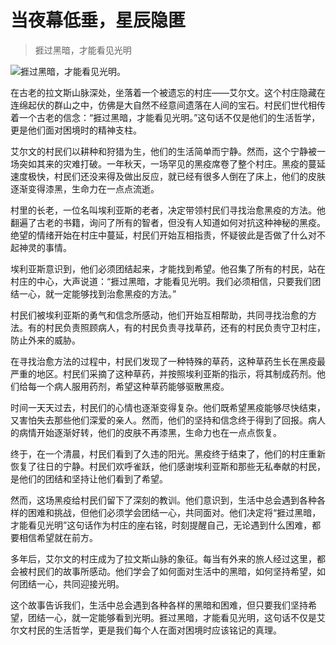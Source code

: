 # 当夜幕低垂，星辰隐匿

> 捱过黑暗，才能看见光明

![捱过黑暗，才能看见光明。](/images/a2ef3402274048548714d0d804b0da2c.jpg)


在古老的拉文斯山脉深处，坐落着一个被遗忘的村庄——艾尔文。这个村庄隐藏在连绵起伏的群山之中，仿佛是大自然不经意间遗落在人间的宝石。村民们世代相传着一个古老的信念：“捱过黑暗，才能看见光明。”这句话不仅是他们的生活哲学，更是他们面对困境时的精神支柱。

艾尔文的村民们以耕种和狩猎为生，他们的生活简单而宁静。然而，这个宁静被一场突如其来的灾难打破。一年秋天，一场罕见的黑疫席卷了整个村庄。黑疫的蔓延速度极快，村民们还没来得及做出反应，就已经有很多人倒在了床上，他们的皮肤逐渐变得漆黑，生命力在一点点流逝。

村里的长老，一位名叫埃利亚斯的老者，决定带领村民们寻找治愈黑疫的方法。他翻遍了古老的书籍，询问了所有的智者，但没有人知道如何对抗这种神秘的黑疫。绝望的情绪开始在村庄中蔓延，村民们开始互相指责，怀疑彼此是否做了什么对不起神灵的事情。

埃利亚斯意识到，他们必须团结起来，才能找到希望。他召集了所有的村民，站在村庄的中心，大声说道：“捱过黑暗，才能看见光明。我们必须相信，只要我们团结一心，就一定能够找到治愈黑疫的方法。”

村民们被埃利亚斯的勇气和信念所感动，他们开始互相帮助，共同寻找治愈的方法。有的村民负责照顾病人，有的村民负责寻找草药，还有的村民负责守卫村庄，防止外来的威胁。

在寻找治愈方法的过程中，村民们发现了一种特殊的草药，这种草药生长在黑疫最严重的地区。村民们采摘了这种草药，并按照埃利亚斯的指示，将其制成药剂。他们给每一个病人服用药剂，希望这种草药能够驱散黑疫。

时间一天天过去，村民们的心情也逐渐变得复杂。他们既希望黑疫能够尽快结束，又害怕失去那些他们深爱的亲人。然而，他们的坚持和信念终于得到了回报。病人的病情开始逐渐好转，他们的皮肤不再漆黑，生命力也在一点点恢复。

终于，在一个清晨，村民们看到了久违的阳光。黑疫终于结束了，他们的村庄重新恢复了往日的宁静。村民们欢呼雀跃，他们感谢埃利亚斯和那些无私奉献的村民，是他们的团结和坚持让他们看到了希望。

然而，这场黑疫给村民们留下了深刻的教训。他们意识到，生活中总会遇到各种各样的困难和挑战，但他们必须学会团结一心，共同面对。他们决定将“捱过黑暗，才能看见光明”这句话作为村庄的座右铭，时刻提醒自己，无论遇到什么困难，都要相信希望就在前方。

多年后，艾尔文的村庄成为了拉文斯山脉的象征。每当有外来的旅人经过这里，都会被村民们的故事所感动。他们学会了如何面对生活中的黑暗，如何坚持希望，如何团结一心，共同迎接光明。

这个故事告诉我们，生活中总会遇到各种各样的黑暗和困难，但只要我们坚持希望，团结一心，就一定能够看到光明。捱过黑暗，才能看见光明，这句话不仅是艾尔文村民的生活哲学，更是我们每个人在面对困境时应该铭记的真理。